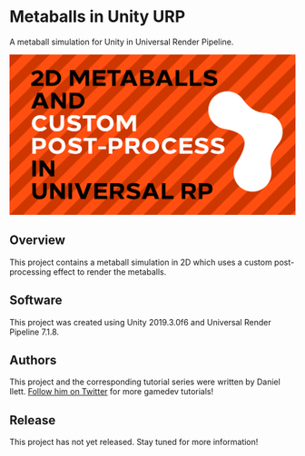 # Metaballs in Unity URP

A metaball simulation for Unity in Universal Render Pipeline.

![Metaballs Banner](banner.jpg)

## Overview

This project contains a metaball simulation in 2D which uses a custom post-processing effect to render the metaballs.

## Software

This project was created using Unity 2019.3.0f6 and Universal Render Pipeline 7.1.8.

## Authors

This project and the corresponding tutorial series were written by Daniel Ilett. [Follow him on Twitter](https://twitter.com/daniel_ilett) for more gamedev tutorials!

## Release

This project has not yet released. Stay tuned for more information!
